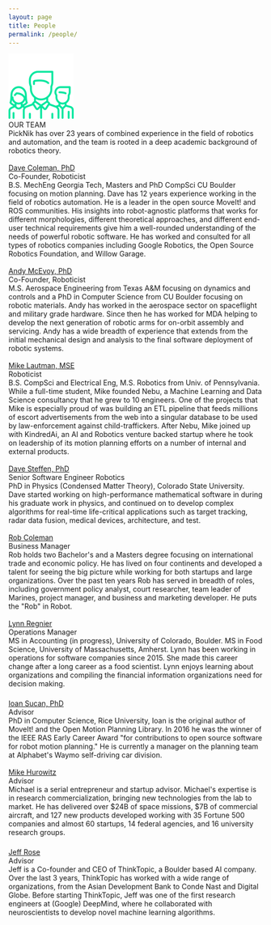 ```yaml
---
layout: page
title: People
permalink: /people/
---
```

<div class="people">
    <img class="peopleIcon" src="../images/people-icon.png">
    <div class="integTitle">OUR TEAM</div>
    <div class="lineN"></div>
    <div class="integSubText">PickNik has over 23 years of combined experience in the field of robotics and automation, and the team is rooted in a deep academic background of robotics theory.
    </div>
</div>
<div class="peopleCon">
    <div class="recRow">
        <div class="recColL">
            <div class="recPadP">
                <a style="display:inline-block;" href="https://www.linkedin.com/in/davetcoleman/" target="_blank">
                    <div class="bioPic" style="background-image: url('../images/p1.jpg')"></div>
                </a><br>
                <a class="peopleName" href="https://www.linkedin.com/in/davetcoleman/" target="_blank">Dave Coleman, PhD</a>
                <div class="peoplePosition">Co-Founder, Roboticist</div>
                <div class="peopleDesc">B.S. MechEng Georgia Tech, Masters and PhD CompSci CU Boulder focusing on motion planning. Dave has 12 years experience working in the field of robotics automation. He is a leader in the open source
                    MoveIt! and ROS communities. His insights into robot-agnostic platforms that works for different morphologies, different theoretical approaches, and different end-user technical requirements give him a well-rounded understanding
                    of the needs of powerful robotic software. He has worked and consulted for all types of robotics companies including Google Robotics, the Open Source Robotics Foundation, and Willow Garage.</div>
            </div>
        </div>
        <div class="recColR">
            <div class="recPadP">
                <a style="display:inline-block;" href="https://www.linkedin.com/in/andymcevoy/" target="_blank">
                    <div class="bioPic" style="background-image: url('../images/p2.jpg')"></div>
                </a><br>
                <a class="peopleName" href="https://www.linkedin.com/in/andymcevoy/" target="_blank">Andy McEvoy, PhD</a>
                <div class="peoplePosition">Co-Founder, Roboticist</div>
                <div class="peopleDesc">M.S. Aerospace Engineering from Texas A&M focusing on dynamics and controls and a PhD in Computer Science from CU Boulder focusing on robotic materials. Andy has worked in the aerospace sector on spaceflight and military grade hardware.
                    Since then he has worked for MDA helping to develop the next generation of robotic arms for on-orbit assembly and servicing. Andy has a wide breadth of experience that extends from the initial mechanical design and analysis to
                    the final software deployment of robotic systems.</div>
            </div>
        </div>
    </div>
    <div class="recRow">
        <div class="recColL2">
            <div class="recPadP">
                <a style="display:inline-block;" href="https://www.linkedin.com/in/mikelautman/" target="_blank">
                    <div class="bioPic" style="background-image: url('../images/p3.jpg')"></div>
                </a><br>
                <a class="peopleName" href="https://www.linkedin.com/in/mikelautman/" target="_blank">Mike Lautman, MSE</a>
                <div class="peoplePosition">Roboticist</div>
                <div class="peopleDesc">B.S. CompSci and Electrical Eng, M.S. Robotics from Univ. of Pennsylvania. While a full-time student, Mike founded Nebu, a Machine Learning and Data Science consultancy that he grew to 10 engineers. One
                    of the projects that Mike is especially proud of was building an ETL pipeline that feeds millions of escort advertisements from the web into a singular database to be used by law-enforcement against child-traffickers. After
                    Nebu, Mike joined up with KindredAi, an AI and Robotics venture backed startup where he took on leadership of its motion planning efforts on a number of internal and external products. </div>
            </div>
        </div>
        <div class="recColR2">
            <div class="recPadP">
                <a style="display:inline-block;" href="https://www.linkedin.com/in/dave-steffen-8843a95a/" target="_blank">
                    <div class="bioPic" style="background-image: url('../images/p7.jpg')"></div>
                </a><br>
                <a class="peopleName" href="https://www.linkedin.com/in/dave-steffen-8843a95a/" target="_blank">Dave Steffen, PhD</a>
                <div class="peoplePosition">Senior Software Engineer Robotics</div>
                <div class="peopleDesc">PhD in Physics (Condensed Matter Theory), Colorado State University. Dave started working on high-performance mathematical software in during his graduate work in physics, and continued on to develop complex algorithms for real-time
                    life-critical applications such as target tracking, radar data fusion, medical devices, architecture, and test.</div>
            </div>
        </div>
    </div>
    <div class="recRow" style="margin-bottom: 5px;">
        <div class="recColL margPR">
            <div class="recPadP">
                <a style="display:inline-block;" href="https://www.linkedin.com/in/robertccoleman/" target="_blank">
                    <div class="bioPic" style="background-image: url('../images/p4.jpg')"></div>
                </a><br>
                <a class="peopleName" href="https://www.linkedin.com/in/robertccoleman/" target="_blank">Rob Coleman</a>
                <div class="peoplePosition">Business Manager</div>
                <div class="peopleDesc">Rob holds two Bachelor's and a Masters degree focusing on international trade and economic policy. He has lived on four continents and developed a talent for seeing the big picture while working for both startups and large organizations.
                    Over the past ten years Rob has served in breadth of roles, including government policy analyst, court researcher, team leader of Marines, project manager, and business and marketing developer. He puts the "Rob" in Robot.
                </div>
            </div>
        </div>
        <div class="recColR3">
            <div class="recPadP">
                <a style="display:inline-block;" href="https://www.linkedin.com/in/lynn-regnier-73a8b7a3/" target="_blank">
                    <div class="bioPic" style="background-image: url('../images/p9.jpg')"></div>
                </a><br>
                <a class="peopleName" href="https://www.linkedin.com/in/lynn-regnier-73a8b7a3/" target="_blank">Lynn Regnier</a>
                <div class="peoplePosition">Operations Manager</div>
                <div class="peopleDesc">MS in Accounting (in progress), University of Colorado, Boulder. MS in Food Science, University of Massachusetts, Amherst. Lynn has been working in operations for software companies since 2015. She made this career change after a long
                    career as a food scientist. Lynn enjoys learning about organizations and compiling the financial information organizations need for decision making.
                </div>
            </div>
        </div>
    </div>
    <div class="recRow" style="margin-bottom: 5px;">
        <div class="recColL margPR">
            <div class="recPadP">
                <a style="display:inline-block;" href="https://www.linkedin.com/in/ioansucan/" target="_blank">
                    <div class="bioPic" style="background-image: url('../images/p8.jpg')"></div>
                </a><br>
                <a class="peopleName" href="https://www.linkedin.com/in/ioansucan/" target="_blank">Ioan Sucan, PhD</a>
                <div class="peoplePosition">Advisor</div>
                <div class="peopleDesc">PhD in Computer Science, Rice University, Ioan is the original author of MoveIt! and the Open Motion Planning Library. In 2016 he was the winner of the IEEE RAS Early Career Award "for contributions to open source software for robot
                    motion planning." He is currently a manager on the planning team at Alphabet's Waymo self-driving car division.
                </div>
            </div>
        </div>
        <div class="recColR3">
            <div class="recPadP">
                <a style="display:inline-block;" href="https://www.linkedin.com/in/michael-hurowitz-a016a76/" target="_blank">
                    <div class="bioPic" style="background-image: url('../images/p5.jpg')"></div>
                </a><br>
                <a class="peopleName" href="https://www.linkedin.com/in/michael-hurowitz-a016a76/" target="_blank">Mike Hurowitz</a>
                <div class="peoplePosition">Advisor</div>
                <div class="peopleDesc">Michael is a serial entrepreneur and startup advisor. Michael's expertise is in research commercialization, bringing new technologies from the lab to market. He has delivered over $24B of space missions, $7B of commercial aircraft,
                    and 127 new products developed working with 35 Fortune 500 companies and almost 60 startups, 14 federal agencies, and 16 university research groups.</div>
            </div>
        </div>
    </div>
    <div class="recRow">
        <div class="recColL margPR">
            <div class="recPadP">
                <a style="display:inline-block;" href="https://www.linkedin.com/in/rosejn/" target="_blank">
                    <div class="bioPic" style="background-image: url('../images/p6.jpg')"></div>
                </a><br>
                <a class="peopleName" href="https://www.linkedin.com/in/rosejn/" target="_blank">Jeff Rose</a>
                <div class="peoplePosition">Advisor</div>
                <div class="peopleDesc">Jeff is a Co-founder and CEO of ThinkTopic, a Boulder based AI company. Over the last 3 years, ThinkTopic has worked with a wide range of organizations, from the Asian Development Bank to Conde Nast and Digital Globe. Before starting
                    ThinkTopic, Jeff was one of the first research engineers at (Google) DeepMind, where he collaborated with neuroscientists to develop novel machine learning algorithms.</div>
            </div>
        </div>
        <div>
        </div>
    </div>
    <!--div class="recRow" style="font-family: 'Source Code Pro', sans-serif; font-size:11px;text-align:center;">
        <br /> pssst... PickNik is hiring! Apply now <a href="{{site.baseurl}}/jobs">here</a>
    </div-->
</div>
